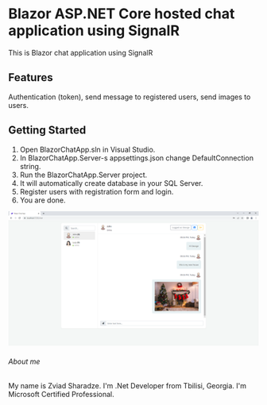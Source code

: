 # Blazor ASP.NET Core hosted chat application using SignalR
This is Blazor chat application using SignalR

## Features
Authentication (token), send message to registered users, send images to users.

## Getting Started
1. Open BlazorChatApp.sln in Visual Studio.
2. In BlazorChatApp.Server-s appsettings.json change DefaultConnection string.
3. Run the BlazorChatApp.Server project.
4. It will automatically create database in your SQL Server.
5. Register users with registration form and login.
6. You are done.

![screenshot](https://github.com/zsharadze/BlazorChatApp/blob/master/Capture1.png?raw=true)


###### About me
My name is Zviad Sharadze. I'm .Net Developer from Tbilisi, Georgia.
I'm Microsoft Certified Professional.
